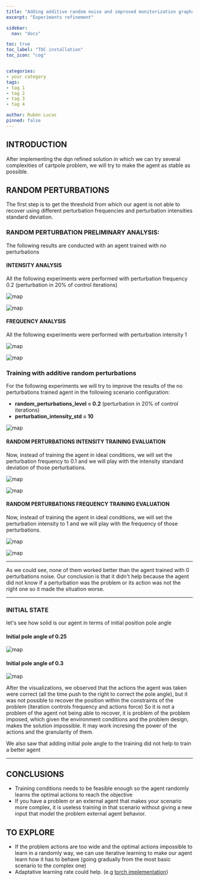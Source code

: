 ```yaml
---
title: "Adding additive random noise and improved monitorization graphs"
excerpt: "Experiments refinement"

sidebar:
  nav: "docs"

toc: true
toc_label: "TOC installation"
toc_icon: "cog"


categories:
- your category
tags:
- tag 1
- tag 2
- tag 3
- tag 4

author: Rubén Lucas
pinned: false
---
```


## INTRODUCTION

After implementing the dqn refined solution in which we can try several complexities of cartpole problem,
we will try to make the agent as stable as possible.

## RANDOM PERTURBATIONS

The first step is to get the threshold from which our agent is not able to recover using different perturbation
frequencies and perturbation intensities standard deviation.

### RANDOM PERTURBATION PRELIMINARY ANALYSIS:

The following results are conducted with an agent trained with no perturbations

#### INTENSITY ANALYSIS

All the following experiments were performed with perturbation frequency 0.2 (perturbation in 20% of control iterations)

<p><img src="/2020-phd-ruben-lucas/assets/images/results_images/cartpole/solidityExperiments/refinement/intensity_preliminary_analysis.png" alt="map" class="img-responsive" /></p>

<p><img src="/2020-phd-ruben-lucas/assets/images/results_images/cartpole/solidityExperiments/refinement/intensity_preliminary_analysis_ecdf.png" alt="map" class="img-responsive" /></p>

#### FREQUENCY ANALYSIS

All the following experiments were performed with perturbation intensity 1

<p><img src="/2020-phd-ruben-lucas/assets/images/results_images/cartpole/solidityExperiments/refinement/frequency_preliminary_analysis.png" alt="map" class="img-responsive" /></p>

<p><img src="/2020-phd-ruben-lucas/assets/images/results_images/cartpole/solidityExperiments/refinement/frequency_preliminary_analysis_ecdf.png" alt="map" class="img-responsive" /></p>

### Training with additive random perturbations

For the following experiments we will try to improve the results of the no perturbations trained agent in the following scenario configuration:

- **random_perturbations_level = 0.2** (perturbation in 20% of control iterations)
- **perturbation_intensity_std = 10** 

<p><img src="/2020-phd-ruben-lucas/assets/images/results_images/cartpole/solidityExperiments/refinement/base_agent_intensity_std_10.png" alt="map" class="img-responsive" /></p>


#### RANDOM PERTURBATIONS INTENSITY TRAINING EVALUATION


Now, instead of training the agent in ideal conditions, we will set the perturbation frequency to 0.1 and we will
play with the intensity standard deviation of those perturbations.

<p><img src="/2020-phd-ruben-lucas/assets/images/results_images/cartpole/solidityExperiments/refinement/intense_trained_agent.png" alt="map" class="img-responsive" /></p>

<p><img src="/2020-phd-ruben-lucas/assets/images/results_images/cartpole/solidityExperiments/refinement/intense_trained_agent_ecdf.png" alt="map" class="img-responsive" /></p>

#### RANDOM PERTURBATIONS FREQUENCY TRAINING EVALUATION

Now, instead of training the agent in ideal conditions, we will set the perturbation intensity to 1 and we will
play with the frequency of those perturbations.

<p><img src="/2020-phd-ruben-lucas/assets/images/results_images/cartpole/solidityExperiments/refinement/frequency_trained_agent.png" alt="map" class="img-responsive" /></p>

<p><img src="/2020-phd-ruben-lucas/assets/images/results_images/cartpole/solidityExperiments/refinement/frequency_trained_agent_ecdf.png" alt="map" class="img-responsive" /></p>

___

As we could see, none of them worked better than the agent trained with 0 perturbations noise.
Our conclusion is that it didn't help because the agent did not know if a perturbation was the problem or its action was not the right one so it made the situation worse.

___

### INITIAL STATE

let's see how solid is our agent in terms of initial position pole angle

#### Initial pole angle of 0.25

<p><img src="/2020-phd-ruben-lucas/assets/images/results_images/cartpole/solidityExperiments/refinement/init_angle_solidity_ok.png" alt="map" class="img-responsive" /></p>

#### Initial pole angle of 0.3

<p><img src="/2020-phd-ruben-lucas/assets/images/results_images/cartpole/solidityExperiments/refinement/init_angle_solidity_nok.png" alt="map" class="img-responsive" /></p>


After the visualizations, we observed that the actions the agent was taken were correct (all the time push to the right to correct the pole angle), but it was not possible
to recover the position within the constraints of the problem (iteration controls frequency and actions force)
So it is not a problem of the agent not being able to recover, it is problem of the problem imposed, which given the
environment conditions and the problem design, makes the solution impossible.
It may work incresing the power of the actions and the granularity of them.

We also saw that adding initial pole angle to the training did not help to train a better agent


___


## CONCLUSIONS

- Training conditions needs to be feasible enough so the agent randomly learns the optimal actions to reach the objective
- If you have a problem or an external agent that makes your scenario more complex, it is useless training in that scenario without giving a
new input that model the problem external agent behavior.

## TO EXPLORE

- If the problem actions are too wide and the optimal actions impossible to learn in a randomly way, we can use iterative learning
to make our agent learn how it has to behave (going gradually from the most basic scenario to the complex one)
- Adaptative learning rate could help. (e.g [torch implementation](https://pytorch.org/docs/stable/optim.html))


